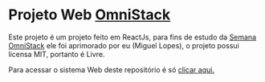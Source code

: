 #  Projeto Web [OmniStack](https://rocketseat.com.br/week-10/aulas/)

Este projeto é um projeto feito em ReactJs, para fins de estudo da [Semana OmniStack](https://rocketseat.com.br/week-10/aulas/) ele foi aprimorado por eu (Miguel Lopes), o projeto possui licensa MIT, portanto é Livre.

Para acessar o sistema Web deste repositório é só [clicar aqui.](https://devbusca.herokuapp.com/)
